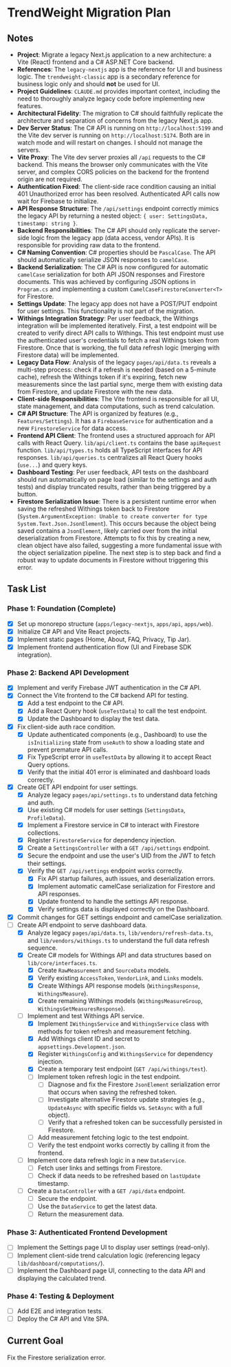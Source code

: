 # TrendWeight Migration Plan

## Notes

- **Project**: Migrate a legacy Next.js application to a new architecture: a Vite (React) frontend and a C# ASP.NET Core backend.
- **References**: The `legacy-nextjs` app is the reference for UI and business logic. The `trendweight-classic` app is a secondary reference for business logic only and should **not** be used for UI.
- **Project Guidelines**: `CLAUDE.md` provides important context, including the need to thoroughly analyze legacy code before implementing new features.
- **Architectural Fidelity**: The migration to C# should faithfully replicate the architecture and separation of concerns from the legacy Next.js app.
- **Dev Server Status**: The C# API is running on `http://localhost:5199` and the Vite dev server is running on `http://localhost:5174`. Both are in watch mode and will restart on changes. I should not manage the servers.
- **Vite Proxy**: The Vite dev server proxies all `/api` requests to the C# backend. This means the browser only communicates with the Vite server, and complex CORS policies on the backend for the frontend origin are not required.
- **Authentication Fixed**: The client-side race condition causing an initial 401 Unauthorized error has been resolved. Authenticated API calls now wait for Firebase to initialize.
- **API Response Structure**: The `/api/settings` endpoint correctly mimics the legacy API by returning a nested object: `{ user: SettingsData, timestamp: string }`.
- **Backend Responsibilities**: The C# API should only replicate the server-side logic from the legacy app (data access, vendor APIs). It is responsible for providing raw data to the frontend.
- **C# Naming Convention**: C# properties should be `PascalCase`. The API should automatically serialize JSON responses to `camelCase`.
- **Backend Serialization**: The C# API is now configured for automatic `camelCase` serialization for both API JSON responses and Firestore documents. This was achieved by configuring JSON options in `Program.cs` and implementing a custom `CamelCaseFirestoreConverter<T>` for Firestore.
- **Settings Update**: The legacy app does not have a POST/PUT endpoint for user settings. This functionality is not part of the migration.
- **Withings Integration Strategy**: Per user feedback, the Withings integration will be implemented iteratively. First, a test endpoint will be created to verify direct API calls to Withings. This test endpoint must use the authenticated user's credentials to fetch a real Withings token from Firestore. Once that is working, the full data refresh logic (merging with Firestore data) will be implemented.
- **Legacy Data Flow**: Analysis of the legacy `pages/api/data.ts` reveals a multi-step process: check if a refresh is needed (based on a 5-minute cache), refresh the Withings token if it's expiring, fetch new measurements since the last partial sync, merge them with existing data from Firestore, and update Firestore with the new data.
- **Client-side Responsibilities**: The Vite frontend is responsible for all UI, state management, and data computations, such as trend calculation.
- **C# API Structure**: The API is organized by features (e.g., `Features/Settings`). It has a `FirebaseService` for authentication and a new `FirestoreService` for data access.
- **Frontend API Client**: The frontend uses a structured approach for API calls with React Query. `lib/api/client.ts` contains the base `apiRequest` function. `lib/api/types.ts` holds all TypeScript interfaces for API responses. `lib/api/queries.ts` centralizes all React Query hooks (`use...`) and query keys.
- **Dashboard Testing**: Per user feedback, API tests on the dashboard should run automatically on page load (similar to the settings and auth tests) and display truncated results, rather than being triggered by a button.
- **Firestore Serialization Issue**: There is a persistent runtime error when saving the refreshed Withings token back to Firestore (`System.ArgumentException: Unable to create converter for type System.Text.Json.JsonElement`). This occurs because the object being saved contains a `JsonElement`, likely carried over from the initial deserialization from Firestore. Attempts to fix this by creating a new, clean object have also failed, suggesting a more fundamental issue with the object serialization pipeline. The next step is to step back and find a robust way to update documents in Firestore without triggering this error.

## Task List

### Phase 1: Foundation (Complete)

- [x] Set up monorepo structure (`apps/legacy-nextjs`, `apps/api`, `apps/web`).
- [x] Initialize C# API and Vite React projects.
- [x] Implement static pages (Home, About, FAQ, Privacy, Tip Jar).
- [x] Implement frontend authentication flow (UI and Firebase SDK integration).

### Phase 2: Backend API Development

- [x] Implement and verify Firebase JWT authentication in the C# API.
- [x] Connect the Vite frontend to the C# backend API for testing.
  - [x] Add a test endpoint to the C# API.
  - [x] Add a React Query hook (`useTestData`) to call the test endpoint.
  - [x] Update the Dashboard to display the test data.
- [x] Fix client-side auth race condition.
  - [x] Update authenticated components (e.g., Dashboard) to use the `isInitializing` state from `useAuth` to show a loading state and prevent premature API calls.
  - [x] Fix TypeScript error in `useTestData` by allowing it to accept React Query options.
  - [x] Verify that the initial 401 error is eliminated and dashboard loads correctly.
- [x] Create GET API endpoint for user settings.
  - [x] Analyze legacy `pages/api/settings.ts` to understand data fetching and auth.
  - [x] Use existing C# models for user settings (`SettingsData`, `ProfileData`).
  - [x] Implement a Firestore service in C# to interact with Firestore collections.
  - [x] Register `FirestoreService` for dependency injection.
  - [x] Create a `SettingsController` with a `GET /api/settings` endpoint.
  - [x] Secure the endpoint and use the user's UID from the JWT to fetch their settings.
  - [x] Verify the `GET /api/settings` endpoint works correctly.
    - [x] Fix API startup failures, auth issues, and deserialization errors.
    - [x] Implement automatic camelCase serialization for Firestore and API responses.
    - [x] Update frontend to handle the settings API response.
    - [x] Verify settings data is displayed correctly on the Dashboard.
- [x] Commit changes for GET settings endpoint and camelCase serialization.
- [ ] Create API endpoint to serve dashboard data.
  - [x] Analyze legacy `pages/api/data.ts`, `lib/vendors/refresh-data.ts`, and `lib/vendors/withings.ts` to understand the full data refresh sequence.
  - [x] Create C# models for Withings API and data structures based on `lib/core/interfaces.ts`.
    - [x] Create `RawMeasurement` and `SourceData` models.
    - [x] Verify existing `AccessToken`, `VendorLink`, and `Links` models.
    - [x] Create Withings API response models (`WithingsResponse`, `WithingsMeasure`).
    - [x] Create remaining Withings models (`WithingsMeasureGroup`, `WithingsGetMeasuresResponse`).
  - [ ] Implement and test Withings API service.
    - [x] Implement `IWithingsService` and `WithingsService` class with methods for token refresh and measurement fetching.
    - [x] Add Withings client ID and secret to `appsettings.Development.json`.
    - [x] Register `WithingsConfig` and `WithingsService` for dependency injection.
    - [x] Create a temporary test endpoint (`GET /api/withings/test`).
    - [ ] Implement token refresh logic in the test endpoint.
      - [ ] Diagnose and fix the Firestore `JsonElement` serialization error that occurs when saving the refreshed token.
      - [ ] Investigate alternative Firestore update strategies (e.g., `UpdateAsync` with specific fields vs. `SetAsync` with a full object).
      - [ ] Verify that a refreshed token can be successfully persisted in Firestore.
    - [ ] Add measurement fetching logic to the test endpoint.
    - [ ] Verify the test endpoint works correctly by calling it from the frontend.
  - [ ] Implement core data refresh logic in a new `DataService`.
    - [ ] Fetch user links and settings from Firestore.
    - [ ] Check if data needs to be refreshed based on `lastUpdate` timestamp.
  - [ ] Create a `DataController` with a `GET /api/data` endpoint.
    - [ ] Secure the endpoint.
    - [ ] Use the `DataService` to get the latest data.
    - [ ] Return the measurement data.

### Phase 3: Authenticated Frontend Development

- [ ] Implement the Settings page UI to display user settings (read-only).
- [ ] Implement client-side trend calculation logic (referencing legacy `lib/dashboard/computations/`).
- [ ] Implement the Dashboard page UI, connecting to the data API and displaying the calculated trend.

### Phase 4: Testing & Deployment

- [ ] Add E2E and integration tests.
- [ ] Deploy the C# API and Vite SPA.

## Current Goal

Fix the Firestore serialization error.
